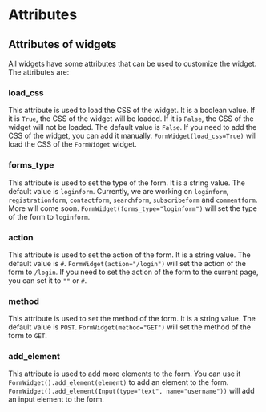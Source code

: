 # Attributes

## Attributes of widgets

All widgets have some attributes that can be used to customize the widget. The attributes are:

### load_css

This attribute is used to load the CSS of the widget. It is a boolean value. If it is `True`, the CSS of the widget will be loaded. If it is `False`, the CSS of the widget will not be loaded. The default value is `False`. If you need to add the CSS of the widget, you can add it manually. `FormWidget(load_css=True)` will load the CSS of the `FormWidget` widget.

### forms_type

This attribute is used to set the type of the form. It is a string value. The default value is `loginform`. Currently, we are working on `loginform`, `registrationform`, `contactform`, `searchform`, `subscribeform` and `commentform`. More will come soon. `FormWidget(forms_type="loginform")` will set the type of the form to `loginform`.

### action

This attribute is used to set the action of the form. It is a string value. The default value is `#`. `FormWidget(action="/login")` will set the action of the form to `/login`. If you need to set the action of the form to the current page, you can set it to `""` or `#`.

### method

This attribute is used to set the method of the form. It is a string value. The default value is `POST`. `FormWidget(method="GET")` will set the method of the form to `GET`.

### add_element

This attribute is used to add more elements to the form. You can use it `FormWidget().add_element(element)` to add an element to the form. `FormWidget().add_element(Input(type="text", name="username"))` will add an input element to the form.

